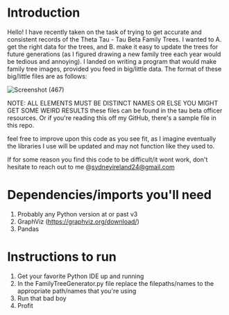 # Introduction
Hello! I have recently taken on the task of trying to get accurate and consistent records of the Theta Tau - Tau Beta Family Trees. 
I wanted to A. get the right data for the trees, and B. make it easy to update the trees for future generations (as I  figured drawing 
a new family tree each year would be tedious and annoying). I landed on writing a program that would make family tree images, provided 
you feed in big/little data. The format of these big/little files are as follows:

![Screenshot (467)](https://github.com/sydneyireland24/BigLittle_FamilyTree_Generator/assets/54719754/21fec42e-643c-4ca3-9965-d0b16e9d4045)

NOTE: ALL ELEMENTS MUST BE DISTINCT NAMES OR ELSE YOU MIGHT GET SOME WEIRD RESULTS
these files can be found in the tau beta officer resources. Or if you're reading this off my GitHub, there's a
sample file in this repo.

feel free to improve upon this code as you see fit, as I imagine eventually the libraries I use will be updated
and may not function like they used to.

If for some reason you find this code to be difficult/it wont work, don't hesitate to reach out to me
@sydneyireland24@gmail.com

# Dependencies/imports you'll need
1. Probably any Python version at or past v3
2. GraphViz (https://graphviz.org/download/)
3. Pandas

# Instructions to run
1. Get your favorite Python IDE up and running
2. In the FamilyTreeGenerator.py file replace the filepaths/names to the appropriate path/names that you're using
3. Run that bad boy
4. Profit
